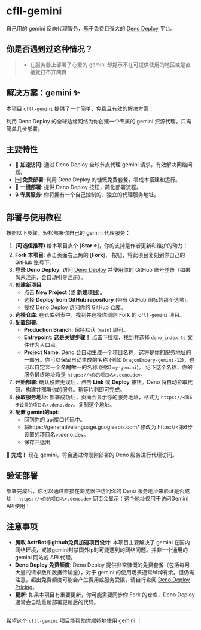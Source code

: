 # cfll-gemini

自己用的 gemini 反向代理服务，基于免费且强大的 [Deno Deploy](https://deno.com/deploy) 平台。

## 你是否遇到过这种情况？

> *   在服务器上部署了心爱的 gemini
却提示不在可提供使用的地区或是直接就打不开网页


## 解决方案：gemini ✨

本项目 `cfll-gemini` 提供了一个简单、免费且有效的解决方案：

利用 Deno Deploy 的全球边缘网络为你创建一个专属的 gemini 资源代理。只需简单几步部署。

## 主要特性

*   🚀 **加速访问**: 通过 Deno Deploy 全球节点代理 gemini 请求，有效解决网络问题。
*   🆓 **免费部署**: 利用 Deno Deploy 的慷慨免费套餐，零成本搭建和运行。
*   🔧 **一键部署**: 提供 Deno Deploy 按钮，简化部署流程。
*   🔒 **专属服务**: 你将拥有一个自己控制的、独立的代理服务地址。

## 部署与使用教程

按照以下步骤，轻松部署你自己的 gemini 代理服务：

1.  **(可选但推荐)** 给本项目点个 [**Star ⭐**]，你的支持是作者更新和维护的动力！
2.  **Fork 本项目**: 点击页面右上角的 [**Fork**]， 按钮，将此项目复刻到你自己的 GitHub 账号下。
3.  **登录 Deno Deploy**: 访问 [Deno Deploy](https://dash.deno.com/) 并使用你的 GitHub 账号登录（如果尚未注册，会自动引导注册）。
4.  **创建新项目**:
    *   点击 **New Project** (或 **新建项目**)。
    *   选择 **Deploy from GitHub repository** (带有 GitHub 图标的那个选项)。
    *   授权 Deno Deploy 访问你的 GitHub 仓库。
5.  **选择仓库**: 在仓库列表中，找到并选择你刚刚 Fork 的 `cfll-gemini` 项目。
6.  **配置部署**:
    *   **Production Branch**: 保持默认 (`main`) 即可。
    *   **Entrypoint**: **这是关键步骤！** 点击下拉框，找到并选择 `deno_index.ts` 文件作为入口点。
    *   **Project Name**: Deno 会自动生成一个项目名称，这将是你的服务地址的一部分。你可以保留自动生成的名称 (例如 `DragonEmpery-gemini-12`)，也可以自定义一个**全局唯一**的名称 (例如 `my-gemini`)。 记下这个名称，你的服务最终地址将是 `https://<你的项目名>.deno.dev`。
7.  **开始部署**: 确认设置无误后，点击 **Link** 或 **Deploy** 按钮。Deno 将自动拉取代码、构建并部署你的服务。稍等片刻即可完成。
8.  **获取服务地址**: 部署成功后，页面会显示你的服务地址，格式为 `https://<第6步设置的项目名>.deno.dev`。复制这个地址。
9.  **配置 gemini的api**:
    *   回到你的 api接口代码中。
    *   将https://generativelanguage.googleapis.com/ 修改为 https://<第6步设置的项目名>.deno.dev。
    *   保存并退出

🎉 **完成！** 现在 gemini，将会通过你刚刚部署的 Deno 服务进行代理访问。

## 验证部署

部署完成后，你可以通过直接在浏览器中访问你的 Deno 服务地址来验证是否成功：
`https://<你的项目名>.deno.dev`
网页会显示：这个地址仅用于访问Gemini API使用！


## 注意事项

*   **魔改 AstrBot中github免费加速项目设计**: 本项目主要解决了 gemini 在国内网络环境，或被gemini封禁国外ip时可能遇到的网络问题。并非一个通用的 gemini 网站或 API 代理。
*   **Deno Deploy 免费额度**: Deno Deploy 提供非常慷慨的免费套餐（包括每月大量的请求数和数据传输量），对于 gemini 的使用场景通常绰绰有余。但仍需注意，超出免费额度可能会产生费用或服务受限，请自行查阅 [Deno Deploy Pricing](https://deno.com/deploy/pricing)。
*   **更新**: 如果本项目有重要更新，你可能需要同步你 Fork 的仓库，Deno Deploy 通常会自动重新部署更新后的代码。

---

希望这个 `cfll-gemini` 项目能帮助你顺畅地使用 gemini ！
